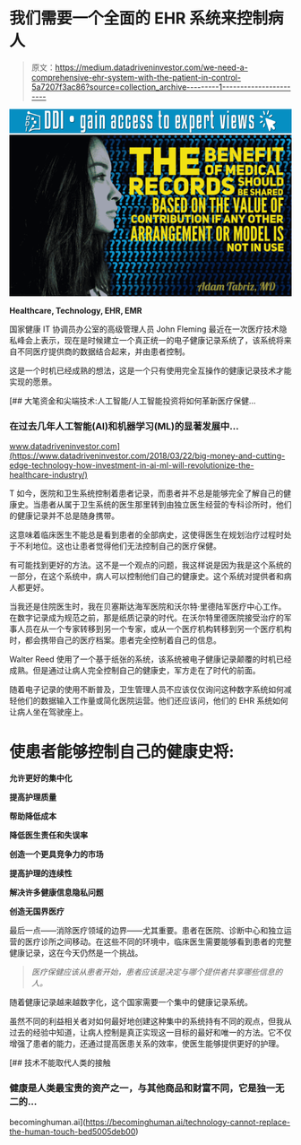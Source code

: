 # 我们需要一个全面的 EHR 系统来控制病人

> 原文：<https://medium.datadriveninvestor.com/we-need-a-comprehensive-ehr-system-with-the-patient-in-control-5a7207f3ac86?source=collection_archive---------1----------------------->

[![](img/4b189213eaa673fcee9596ecdd71fca9.png)](http://www.track.datadriveninvestor.com/1B9E)![](img/3a2848798c4844ee4096fcce3f233d82.png)

**Healthcare, Technology, EHR, EMR**

国家健康 IT 协调员办公室的高级管理人员 John Fleming 最近在一次医疗技术隐私峰会上表示，现在是时候建立一个真正统一的电子健康记录系统了，该系统将来自不同医疗提供商的数据结合起来，并由患者控制。

这是一个时机已经成熟的想法，这是一个只有使用完全互操作的健康记录技术才能实现的愿景。

[](https://www.datadriveninvestor.com/2018/03/22/big-money-and-cutting-edge-technology-how-investment-in-ai-ml-will-revolutionize-the-healthcare-industry/) [## 大笔资金和尖端技术:人工智能/人工智能投资将如何革新医疗保健…

### 在过去几年人工智能(AI)和机器学习(ML)的显著发展中…

www.datadriveninvestor.com](https://www.datadriveninvestor.com/2018/03/22/big-money-and-cutting-edge-technology-how-investment-in-ai-ml-will-revolutionize-the-healthcare-industry/) 

T 如今，医院和卫生系统控制着患者记录，而患者并不总是能够完全了解自己的健康史。当患者从属于卫生系统的医生那里转到由独立医生经营的专科诊所时，他们的健康记录并不总是随身携带。

这意味着临床医生不能总是看到患者的全部病史，这使得医生在规划治疗过程时处于不利地位。这也让患者觉得他们无法控制自己的医疗保健。

有可能找到更好的方法。这不是一个观点的问题，我这样说是因为我是这个系统的一部分，在这个系统中，病人可以控制他们自己的健康史。这个系统对提供者和病人都更好。

当我还是住院医生时，我在贝塞斯达海军医院和沃尔特·里德陆军医疗中心工作。在数字记录成为规范之前，那是纸质记录的时代。在沃尔特里德医院接受治疗的军事人员在从一个专家转移到另一个专家，或从一个医疗机构转移到另一个医疗机构时，都会携带自己的医疗档案。患者完全控制着自己的信息。

Walter Reed 使用了一个基于纸张的系统，该系统被电子健康记录颠覆的时机已经成熟。但是通过让病人完全控制自己的健康史，军方走在了时代的前面。

随着电子记录的使用不断普及，卫生管理人员不应该仅仅询问这种数字系统如何减轻他们的数据输入工作量或简化医院运营。他们还应该问，他们的 EHR 系统如何让病人坐在驾驶座上。

# 使患者能够控制自己的健康史将:

**允许更好的集中化**

**提高护理质量**

**帮助降低成本**

**降低医生责任和失误率**

**创造一个更具竞争力的市场**

**提高护理的连续性**

**解决许多健康信息隐私问题**

**创造无国界医疗**

最后一点——消除医疗领域的边界——尤其重要。患者在医院、诊断中心和独立运营的医疗诊所之间移动。在这些不同的环境中，临床医生需要能够看到患者的完整健康记录，这在今天仍然是一个挑战。

> *医疗保健应该从患者开始，患者应该是决定与哪个提供者共享哪些信息的人。*

随着健康记录越来越数字化，这个国家需要一个集中的健康记录系统。

虽然不同的利益相关者对如何最好地创建这种集中的系统持有不同的观点，但我从过去的经验中知道，让病人控制是真正实现这一目标的最好和唯一的方法。它不仅增强了患者的能力，还通过提高医患关系的效率，使医生能够提供更好的护理。

[](https://becominghuman.ai/technology-cannot-replace-the-human-touch-bed5005deb00) [## 技术不能取代人类的接触

### 健康是人类最宝贵的资产之一，与其他商品和财富不同，它是独一无二的…

becominghuman.ai](https://becominghuman.ai/technology-cannot-replace-the-human-touch-bed5005deb00)